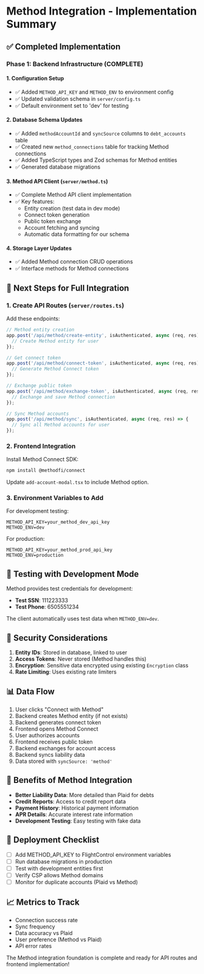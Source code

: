 # Method Integration - Implementation Summary

## ✅ Completed Implementation

### Phase 1: Backend Infrastructure (COMPLETE)

#### 1. Configuration Setup
- ✅ Added `METHOD_API_KEY` and `METHOD_ENV` to environment config
- ✅ Updated validation schema in `server/config.ts`
- ✅ Default environment set to 'dev' for testing

#### 2. Database Schema Updates
- ✅ Added `methodAccountId` and `syncSource` columns to `debt_accounts` table
- ✅ Created new `method_connections` table for tracking Method connections
- ✅ Added TypeScript types and Zod schemas for Method entities
- ✅ Generated database migrations

#### 3. Method API Client (`server/method.ts`)
- ✅ Complete Method API client implementation
- ✅ Key features:
  - Entity creation (test data in dev mode)
  - Connect token generation
  - Public token exchange
  - Account fetching and syncing
  - Automatic data formatting for our schema

#### 4. Storage Layer Updates
- ✅ Added Method connection CRUD operations
- ✅ Interface methods for Method connections

## 📝 Next Steps for Full Integration

### 1. Create API Routes (`server/routes.ts`)
Add these endpoints:
```typescript
// Method entity creation
app.post('/api/method/create-entity', isAuthenticated, async (req, res) => {
  // Create Method entity for user
});

// Get connect token
app.post('/api/method/connect-token', isAuthenticated, async (req, res) => {
  // Generate Method Connect token
});

// Exchange public token
app.post('/api/method/exchange-token', isAuthenticated, async (req, res) => {
  // Exchange and save Method connection
});

// Sync Method accounts
app.post('/api/method/sync', isAuthenticated, async (req, res) => {
  // Sync all Method accounts for user
});
```

### 2. Frontend Integration
Install Method Connect SDK:
```bash
npm install @methodfi/connect
```

Update `add-account-modal.tsx` to include Method option.

### 3. Environment Variables to Add

For development testing:
```env
METHOD_API_KEY=your_method_dev_api_key
METHOD_ENV=dev
```

For production:
```env
METHOD_API_KEY=your_method_prod_api_key
METHOD_ENV=production
```

## 🧪 Testing with Development Mode

Method provides test credentials for development:
- **Test SSN**: 111223333
- **Test Phone**: 6505551234

The client automatically uses test data when `METHOD_ENV=dev`.

## 🔐 Security Considerations

1. **Entity IDs**: Stored in database, linked to user
2. **Access Tokens**: Never stored (Method handles this)
3. **Encryption**: Sensitive data encrypted using existing `Encryption` class
4. **Rate Limiting**: Uses existing rate limiters

## 📊 Data Flow

1. User clicks "Connect with Method"
2. Backend creates Method entity (if not exists)
3. Backend generates connect token
4. Frontend opens Method Connect
5. User authorizes accounts
6. Frontend receives public token
7. Backend exchanges for account access
8. Backend syncs liability data
9. Data stored with `syncSource: 'method'`

## 🎯 Benefits of Method Integration

- **Better Liability Data**: More detailed than Plaid for debts
- **Credit Reports**: Access to credit report data
- **Payment History**: Historical payment information
- **APR Details**: Accurate interest rate information
- **Development Testing**: Easy testing with fake data

## 🚀 Deployment Checklist

- [ ] Add METHOD_API_KEY to FlightControl environment variables
- [ ] Run database migrations in production
- [ ] Test with development entities first
- [ ] Verify CSP allows Method domains
- [ ] Monitor for duplicate accounts (Plaid vs Method)

## 📈 Metrics to Track

- Connection success rate
- Sync frequency
- Data accuracy vs Plaid
- User preference (Method vs Plaid)
- API error rates

The Method integration foundation is complete and ready for API routes and frontend implementation!